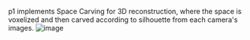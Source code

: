 p1 implements Space Carving for 3D reconstruction, where the space is voxelized and then carved according to silhouette from each camera's images.
![image](https://user-images.githubusercontent.com/66006349/155142955-72bba7f7-d26e-4eab-9713-5ab6d4928832.png)

